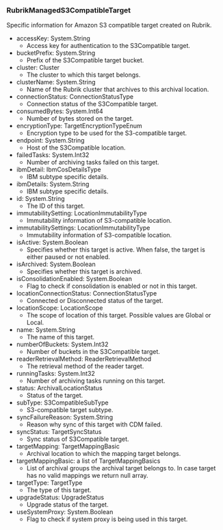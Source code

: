 ### RubrikManagedS3CompatibleTarget
Specific information for Amazon S3 compatible target created on Rubrik.

- accessKey: System.String
  - Access key for authentication to the S3Compatible target.
- bucketPrefix: System.String
  - Prefix of the S3Compatible target bucket.
- cluster: Cluster
  - The cluster to which this target belongs.
- clusterName: System.String
  - Name of the Rubrik cluster that archives to this archival location.
- connectionStatus: ConnectionStatusType
  - Connection status of the S3Compatible target.
- consumedBytes: System.Int64
  - Number of bytes stored on the target.
- encryptionType: TargetEncryptionTypeEnum
  - Encryption type to be used for the S3-compatible target.
- endpoint: System.String
  - Host of the S3Compatible location.
- failedTasks: System.Int32
  - Number of archiving tasks failed on this target.
- ibmDetail: IbmCosDetailsType
  - IBM subtype specific details.
- ibmDetails: System.String
  - IBM subtype specific details.
- id: System.String
  - The ID of this target.
- immutabilitySetting: LocationImmutabilityType
  - Immutability information of S3-compatible location.
- immutabilitySettings: LocationImmutabilityType
  - Immutability information of S3-compatible location.
- isActive: System.Boolean
  - Specifies whether this target is active. When false, the target is either paused or not enabled.
- isArchived: System.Boolean
  - Specifies whether this target is archived.
- isConsolidationEnabled: System.Boolean
  - Flag to check if consolidation is enabled or not in this target.
- locationConnectionStatus: ConnectionStatusType
  - Connected or Disconnected status of the target.
- locationScope: LocationScope
  - The scope of location of this target. Possible values are Global or Local.
- name: System.String
  - The name of this target.
- numberOfBuckets: System.Int32
  - Number of buckets in the S3Compatible target.
- readerRetrievalMethod: ReaderRetrievalMethod
  - The retrieval method of the reader target.
- runningTasks: System.Int32
  - Number of archiving tasks running on this target.
- status: ArchivalLocationStatus
  - Status of the target.
- subType: S3CompatibleSubType
  - S3-compatible target subtype.
- syncFailureReason: System.String
  - Reason why sync of this target with CDM failed.
- syncStatus: TargetSyncStatus
  - Sync status of S3Compatible target.
- targetMapping: TargetMappingBasic
  - Archival location to which the mapping target belongs.
- targetMappingBasic: a list of TargetMappingBasics
  - List of archival groups the archival target belongs to. In case target has no valid mappings we return null array.
- targetType: TargetType
  - The type of this target.
- upgradeStatus: UpgradeStatus
  - Upgrade status of the target.
- useSystemProxy: System.Boolean
  - Flag to check if system proxy is being used in this target.
